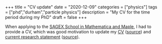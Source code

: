 +++
title = "CV update"
date = "2020-12-09"
categories = ["physics"]
tags = ["phd","durham","particle physics"]
description = "My CV for the time period during my PhD"
draft = false
+++

When applying to the [SAGEX School in Mathematica and Maple](https://indico.desy.de/event/28075/), I had to provide a CV, which was good motivation to update my [CV](https://eidoom.gitlab.io/cv-during-phd/cv.pdf) ([source](https://gitlab.com/eidoom/cv-during-phd)) and [current research statement](https://eidoom.gitlab.io/statement-during-phd-md/statement.pdf) ([source](https://gitlab.com/eidoom/statement-during-phd-md)).
